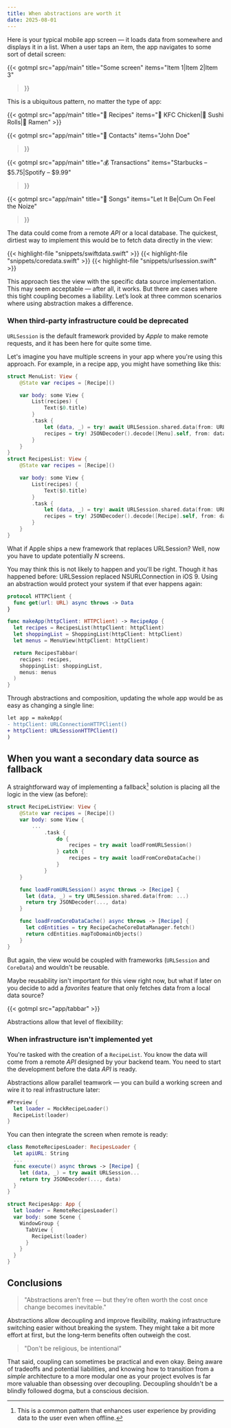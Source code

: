 ```yaml
---
title: When abstractions are worth it
date: 2025-08-01
---
```


Here is your typical mobile app screen — it loads data from somewhere and displays it in a list. When a user taps an item, the app navigates to some sort of detail screen:

{{< gotmpl src="app/main"
    title="Some screen"
    items="Item 1|Item 2|Item 3"
>}}

This is a ubiquitous pattern, no matter the type of app:
<div class="carousel-breakout">
<div class="carousel-content">
{{< gotmpl src="app/main"
    title="🍔 Recipes"
    items="🍗 KFC Chicken|🍣 Sushi Rolls|🍜 Ramen"
>}}

{{< gotmpl src="app/main"
    title="👤 Contacts"
    items="John Doe"
>}}

{{< gotmpl src="app/main"
    title="💰 Transactions"
    items="Starbucks – $5.75|Spotify – $9.99"
>}}

{{< gotmpl src="app/main"
    title="🎵 Songs"
    items="Let It Be|Cum On Feel the Noize"
>}}
</div>
</div>

The data could come from a remote *API* or a local database. The quickest, dirtiest way to implement this would be to fetch data directly in the view:

<div class="carousel-breakout">
<div class="carousel-content">
{{< highlight-file "snippets/swiftdata.swift" >}}
{{< highlight-file "snippets/coredata.swift" >}}
{{< highlight-file "snippets/urlsession.swift" >}}
</div>
</div>

This approach ties the view with the specific data source implementation. This may seem acceptable — after all, it works. But there are cases where this tight coupling becomes a liability. Let’s look at three common scenarios where using abstraction makes a difference.

### When third-party infrastructure could be deprecated

`URLSession` is the default framework provided by *Apple* to make remote requests, and it has been here for quite some time.

Let's imagine you have multiple screens in your app where you're using this approach. For example, in a recipe app, you might have something like this:

```swift
struct MenuList: View {
    @State var recipes = [Recipe]()

    var body: some View {
        List(recipes) {
            Text($0.title)
        }
        .task {
            let (data, _) = try! await URLSession.shared.data(from: URL(string: "https://api.service.com/menus")!)
            recipes = try! JSONDecoder().decode([Menu].self, from: data)
        }
    }
}
struct RecipesList: View {
    @State var recipes = [Recipe]()

    var body: some View {
        List(recipes) {
            Text($0.title)
        }
        .task {
            let (data, _) = try! await URLSession.shared.data(from: URL(string: "https://api.service.com/recipes")!)
            recipes = try! JSONDecoder().decode([Recipe].self, from: data)
        }
    }
}
```

What if Apple ships a new framework that replaces URLSession? Well, now you have to update potentially *N* screens.

You may think this is not likely to happen and you'll be right. Though it has happened before: URLSession replaced NSURLConnection in iOS 9. Using an abstraction would protect your system if that ever happens again:

```swift
protocol HTTPClient {
  func get(url: URL) async throws -> Data
}

func makeApp(httpClient: HTTPClient) -> RecipeApp {
  let recipes = RecipesList(httpClient: httpClient)
  let shoppingList = ShoppingList(httpClient: httpClient)
  let menus = MenuView(httpClient: httpClient)

  return RecipesTabbar(
    recipes: recipes,
    shoppingList: shoppingList,
    menus: menus
  )
}
```

Through abstractions and composition, updating the whole app would be as easy as changing a single line:

```diff
let app = makeApp(
- httpClient: URLConnectionHTTPClient()
+ httpClient: URLSessionHTTPClient()
)
```

## When you want a secondary data source as fallback

A straightforward way of implementing a fallback[^fallback] solution is placing all the logic in the view (as before):

[^fallback]: This is a common pattern that enhances user experience by providing data to the user even when offline.

```swift
struct RecipeListView: View {
    @State var recipes = [Recipe]()
    var body: some View {
        ...
            .task {
                do {
                    recipes = try await loadFromURLSession()
                } catch {
                    recipes = try await loadFromCoreDataCache()
                }
            }
    }

    func loadFromURLSession() async throws -> [Recipe] {
      let (data, _) = try URLSession.shared.data(from: ...)
      return try JSONDecoder(..., data)
    }

    func loadFromCoreDataCache() async throws -> [Recipe] {
      let cdEntities = try RecipeCacheCoreDataManager.fetch()
      return cdEntities.mapToDomainObjects()
    }
}
```

But again, the view would be coupled with frameworks (`URLSession` and `CoreData`) and wouldn't be reusable.

Maybe reusability isn't important for this view right now, but what if later on you decide to add a *favorites* feature that only fetches data from a local data source?

{{< gotmpl src="app/tabbar" >}}

Abstractions allow that level of flexibility:

<!--< highlight-file "snippets/tabbar.swift" >-->


### When infrastructure isn't implemented yet

You're tasked with the creation of a `RecipeList`. You know the data will come from a remote *API* designed by your backend team. You need to start the development before the data *API* is ready.

Abstractions allow parallel teamwork — you can build a working screen and wire it to real infrastructure later:

```swift
#Preview {
  let loader = MockRecipeLoader()
  RecipeList(loader)
}
```

You can then integrate the screen when remote is ready:

```swift
class RemoteRecipesLoader: RecipesLoader {
  let apiURL: String
  ...
  func execute() async throws -> [Recipe] {
    let (data, _) = try await URLSession...
    return try JSONDecoder(..., data)
  }
}

struct RecipesApp: App {
  let loader = RemoteRecipesLoader()
  var body: some Scene {
    WindowGroup {
      TabView {
        RecipeList(loader)
      }
    }
  }
}
```

## Conclusions

> "Abstractions aren’t free — but they’re often worth the cost once change becomes inevitable."

Abstractions allow decoupling and improve flexibility, making infrastructure switching easier without breaking the system. They might take a bit more effort at first, but the long-term benefits often outweigh the cost.

> "Don't be religious, be intentional"

That said, coupling can sometimes be practical and even okay. Being aware of tradeoffs and potential liabilities, and knowing how to transition from a *simple* architecture to a more modular one as your project evolves is far more valuable than obsessing over decoupling. Decoupling shouldn't be a blindly followed dogma, but a conscious decision.
